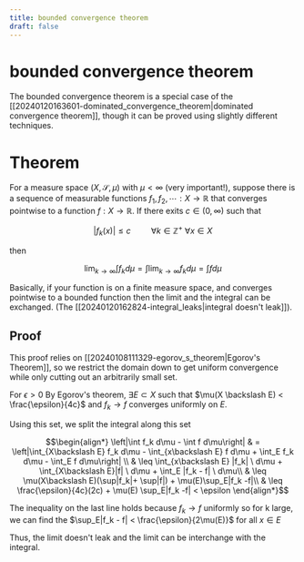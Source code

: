 ```yaml
---
title: bounded convergence theorem
draft: false
---
```

# bounded convergence theorem

The bounded convergence theorem is a special case of the [[20240120163601-dominated_convergence_theorem|dominated convergence theorem]], though it can be proved using slightly different techniques.

# Theorem
For a measure space $(X, \mathcal{S}, \mu)$ with $\mu < \infty$ (very important!), suppose there is a sequence of measurable functions $f_1, f_2, \cdots: X \to \mathbb{R}$ that converges pointwise to a function $f:X \to \mathbb{R}$.
If there exits $c\in (0, \infty)$ such that

$$|f_k(x)| \leq c\ \qquad \forall k \in \mathbb{Z}^+ \ \forall x \in X$$

then

$$\lim_{k\to\infty}\int f_k d\mu = \int \lim_{k\to\infty} f_k d\mu = \int f d\mu$$

Basically, if your function is on a finite measure space, and converges pointwise to a bounded function then the limit and the integral can be exchanged. 
(The [[20240120162824-integral_leaks|integral doesn't leak]]).

## Proof
This proof relies on [[20240108111329-egorov_s_theorem|Egorov's Theorem]], so we restrict the domain down to get uniform convergence while only cutting out an arbitrarily small set.

For $\epsilon > 0$ By Egorov's theorem, $\exists E \subset X$ such that $\mu(X \backslash E) < \frac{\epsilon}{4c}$ and $f_k \to f$ converges uniformly on $E$.

Using this set, we split the integral along this set

$$\begin{align*}
\left|\int f_k d\mu - \int f d\mu\right| & = \left|\int_{X\backslash E} f_k d\mu - \int_{x\backslash E} f d\mu + \int_E f_k d\mu - \int_E f d\mu\right| \\
& \leq \int_{x\backslash E} |f_k| \ d\mu + \int_{X\backslash E}|f| \ d\mu + \int_E |f_k - f| \ d\mu\\
& \leq \mu(X\backslash E)(\sup|f_k|+ \sup|f|) + \mu(E)\sup_E|f_k -f|\\
& \leq \frac{\epsilon}{4c}(2c) + \mu(E) \sup_E|f_k -f| < \epsilon
\end{align*}$$

The inequality on the last line holds because $f_k \to f$ uniformly so for k large, we can find the $\sup_E|f_k - f| < \frac{\epsilon}{2\mu(E)}$ for all $x \in E$

Thus, the limit doesn't leak and the limit can be interchange with the integral.
